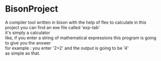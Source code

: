 # BisonProject
A compiler tool written in bison with the help of flex to calculate
in this project you can find an exe file called 'exp-tab'
<br/>
it's simply a calculator
<br/>
like, if you enter a string of mathematical expressions this program is going to give you the answer
<br/>
for example : you enter '2+2' and the output is going to be '4'
<br/>
as simple as that.
